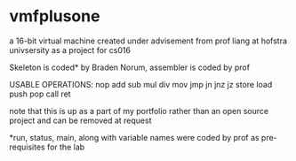 # vmfplusone
a 16-bit virtual machine created under advisement from prof liang at hofstra univsersity as a project for cs016

Skeleton is coded* by Braden Norum, assembler is coded by prof

USABLE OPERATIONS:
nop add sub mul div mov jmp jn jnz jz store load push pop call ret

note that this is up as a part of my portfolio rather than an open source project and can be removed at request




*run, status, main, along with variable names were coded by prof as pre-requisites for the lab
